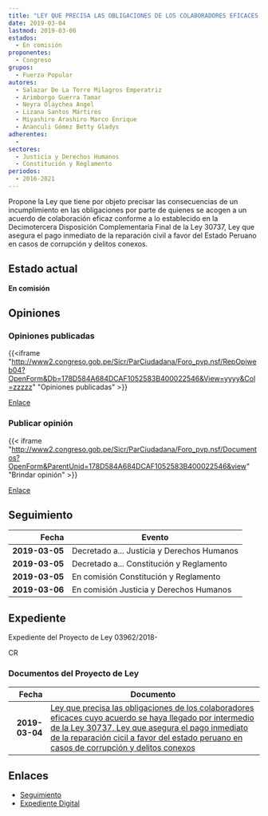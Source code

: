 ```yaml
---
title: "LEY QUE PRECISA LAS OBLIGACIONES DE LOS COLABORADORES EFICACES CUYO ACUERDO SE HAYA LLEGADO POR INTERMEDIO DE LA LEY 30737, LEY QUE ASEGURA EL PAGO INMEDIATO DE LA REPARACIÓN CICIL A FAVOR DEL ESTADO PERUANO EN CASOS DE CORRUPCIÓN Y DELITOS CONEXOS"
date: 2019-03-04
lastmod: 2019-03-06
estados: 
  - En comisión
proponentes: 
  - Congreso
grupos: 
  - Fuerza Popular
autores: 
  - Salazar De La Torre Milagros Emperatriz
  - Arimborgo Guerra Tamar
  - Neyra Olaychea Angel
  - Lizana Santos Mártires
  - Miyashiro Arashiro Marco Enrique
  - Ananculi Gómez Betty Gladys
adherentes: 
  - 
sectores: 
  - Justicia y Derechos Humanos
  - Constitución y Reglamento
periodos: 
  - 2016-2021
---
```


Propone la Ley que tiene por objeto precisar las consecuencias de un incumplimiento en las obligaciones por parte de quienes se acogen a un acuerdo de colaboración eficaz conforme a lo establecido en la Decimotercera Disposición Complementaria Final de la Ley 30737, Ley que asegura el pago inmediato de la reparación civil a favor del Estado Peruano en casos de corrupción y delitos conexos.


## Estado actual

**En comisión**

## Opiniones

### Opiniones publicadas

{{<iframe "http://www2.congreso.gob.pe/Sicr/ParCiudadana/Foro_pvp.nsf/RepOpiweb04?OpenForm&Db=178D584A684DCAF1052583B400022546&View=yyyy&Col=zzzzz" "Opiniones publicadas" >}}

[Enlace](http://www2.congreso.gob.pe/Sicr/ParCiudadana/Foro_pvp.nsf/RepOpiweb04?OpenForm&Db=178D584A684DCAF1052583B400022546&View=yyyy&Col=zzzzz)
### Publicar opinión

{{< iframe "http://www2.congreso.gob.pe/Sicr/ParCiudadana/Foro_pvp.nsf/Documentos?OpenForm&ParentUnid=178D584A684DCAF1052583B400022546&view" "Brindar opinión" >}}

[Enlace](http://www2.congreso.gob.pe/Sicr/ParCiudadana/Foro_pvp.nsf/Documentos?OpenForm&ParentUnid=178D584A684DCAF1052583B400022546&view)

## Seguimiento

| Fecha | Evento |
|------:|--------|
| **2019-03-05** | Decretado a... Justicia y Derechos Humanos|
| **2019-03-05** | Decretado a... Constitución y Reglamento|
| **2019-03-05** | En comisión Constitución y Reglamento|
| **2019-03-06** | En comisión Justicia y Derechos Humanos|


## Expediente

Expediente del Proyecto de Ley 03962/2018-

CR


### Documentos del Proyecto de Ley

| Fecha | Documento |
|------:|--------|
| **2019-03-04** | [Ley que precisa las obligaciones de los colaboradores eficaces cuyo acuerdo se haya llegado por intermedio de la Ley 30737, Ley que asegura el pago inmediato de la reparación cicil a favor del estado peruano en casos de corrupción y delitos conexos](http://www.leyes.congreso.gob.pe/Documentos/2016_2021/Proyectos_de_Ley_y_de_Resoluciones_Legislativas/PL0396220190304.pdf) |

## Enlaces 

- [Seguimiento](http://www2.congreso.gob.pe/Sicr/TraDocEstProc/CLProLey2016.nsf/f7fff46988ca05b1052578e100829cc7/83fc7455441b626a052583b30079a37d?OpenDocument)
- [Expediente Digital](http://www2.congreso.gob.pe/Sicr/TraDocEstProc/CLProLey2016.nsf/f7fff46988ca05b1052578e100829cc7/83fc7455441b626a052583b30079a37d?OpenDocument&Click=05257FB7005EB655.eb71d0cf91d8294e05256cdf006b5706/$Body/0.1C6C)
